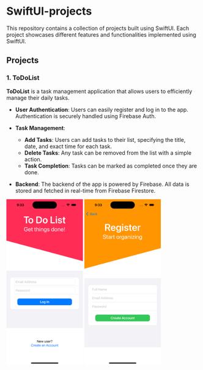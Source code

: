 # SwiftUI-projects

This repository contains a collection of projects built using SwiftUI. Each project showcases different features and functionalities implemented using SwiftUI.

## Projects

### 1. ToDoList

**ToDoList** is a task management application that allows users to efficiently manage their daily tasks. 

- **User Authentication**: Users can easily register and log in to the app. Authentication is securely handled using Firebase Auth.
  
- **Task Management**: 
  - **Add Tasks**: Users can add tasks to their list, specifying the title, date, and exact time for each task.
  - **Delete Tasks**: Any task can be removed from the list with a simple action.
  - **Task Completion**: Tasks can be marked as completed once they are done.
  
- **Backend**: The backend of the app is powered by Firebase. All data is stored and fetched in real-time from Firebase Firestore.

<p float="left">
  <img src="Project_img/ToDoList_login.png" width="200" />
  <img src="Project_img/ToDoList_register.png" width="200" /> 
</p>
